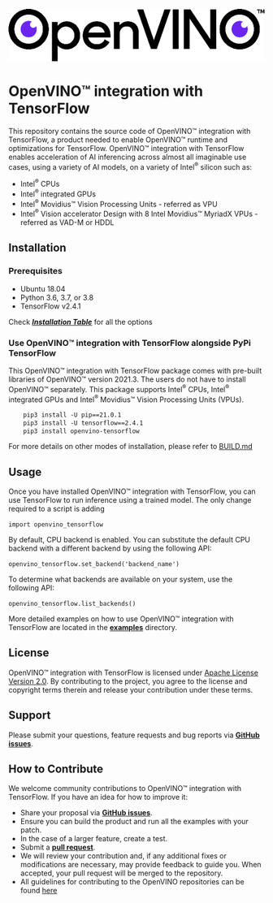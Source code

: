 <p align="center">
  <img src="images/openvino.png">
</p>

# OpenVINO™ integration with TensorFlow

This repository contains the source code of OpenVINO™ integration with TensorFlow, a product needed to enable OpenVINO™ runtime and optimizations for TensorFlow. OpenVINO™ integration with TensorFlow enables acceleration of AI inferencing across almost all imaginable use cases, using a variety of AI models, on a variety of Intel<sup>®</sup> silicon such as:  
- Intel<sup>®</sup> CPUs 
- Intel<sup>®</sup> integrated GPUs
- Intel<sup>®</sup> Movidius™ Vision Processing Units - referred as VPU 
- Intel<sup>®</sup> Vision accelerator Design with 8 Intel Movidius™ MyriadX VPUs - referred as VAD-M or HDDL
  
## Installation
### Prerequisites

- Ubuntu 18.04
- Python 3.6, 3.7, or 3.8
- TensorFlow v2.4.1

Check [__*Installation Table*__](https://openvinotoolkit.github.io/openvino_tensorflow/) for all the options

### Use OpenVINO™ integration with TensorFlow alongside PyPi TensorFlow

This OpenVINO™ integration with TensorFlow package comes with pre-built libraries of OpenVINO™ version 2021.3. The users do not have to install OpenVINO™ separately. This package supports Intel<sup>®</sup> CPUs, Intel<sup>®</sup> integrated GPUs and Intel<sup>®</sup> Movidius™ Vision Processing Units (VPUs).


        pip3 install -U pip==21.0.1
        pip3 install -U tensorflow==2.4.1
        pip3 install openvino-tensorflow


For more details on other modes of installation, please refer to [BUILD.md](docs/BUILD.md)


## Usage

Once you have installed OpenVINO™ integration with TensorFlow, you can use TensorFlow to run inference using a trained model.
The only change required to a script is adding

    import openvino_tensorflow

By default, CPU backend is enabled. You can substitute the default CPU backend with a different backend by using the following API:

    openvino_tensorflow.set_backend('backend_name')

To determine what backends are available on your system, use the following API:

    openvino_tensorflow.list_backends()

More detailed examples on how to use OpenVINO™ integration with TensorFlow are located in the [**examples**](https://github.com/openvinotoolkit/openvino_tensorflow/tree/master/examples) directory.

## License
OpenVINO™ integration with TensorFlow is licensed under [Apache License Version 2.0](LICENSE).
By contributing to the project, you agree to the license and copyright terms therein
and release your contribution under these terms.  

## Support

Please submit your questions, feature requests and bug reports via [**GitHub issues**](https://github.com/openvinotoolkit/openvino_tensorflow/issues).

## How to Contribute

We welcome community contributions to OpenVINO™ integration with TensorFlow. If you have an idea for how to 
improve it:

* Share your proposal via [**GitHub issues**](https://github.com/openvinotoolkit/openvino_tensorflow/issues).
* Ensure you can build the product and run all the examples with your patch.
* In the case of a larger feature, create a test.
* Submit a [**pull request**](https://github.com/openvinotoolkit/openvino_tensorflow/pulls).
* We will review your contribution and, if any additional fixes or
  modifications are necessary, may provide feedback to guide you. When
  accepted, your pull request will be merged to the repository.
* All guidelines for contributing to the OpenVINO repositories can be found [here](https://github.com/openvinotoolkit/openvino/wiki/Contribute)